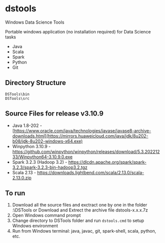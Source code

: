 # dstools

Windows Data Science Tools

Portable windows application (no installation required) for Data Science tasks
* Java
* Scala
* Spark
* Python
* Git


## Directory Structure
```
DSTools\bin
DSTools\src
```

## Source Files for release v3.10.9
* Java 1.8-202 - [https://www.oracle.com/java/technologies/javase/javase8-archive-downloads.html](https://mirrors.huaweicloud.com/java/jdk/8u202-b08/jdk-8u202-windows-x64.exe)
* Winpython 3.10.9 - https://github.com/winpython/winpython/releases/download/5.3.20221233/Winpython64-3.10.9.0.exe
* Spark 3.2.3 (Hadoop 3.2) - https://dlcdn.apache.org/spark/spark-3.2.3/spark-3.2.3-bin-hadoop3.2.tgz
* Scala 2.13 - https://downloads.lightbend.com/scala/2.13.0/scala-2.13.0.zip

## To run
1. Download all the source files and exctract one by one in the folder <Drive>:\DSTools or Download and Extrect the archive file dstools-x.x.x.7z
2. Open Windows command prompt
3. Change directory to DSTools folder and run `dstools.cmd` to setup Windows environment
4. Run from Windows terminal: java, javac, git, spark-shell, scala, python, etc. 
